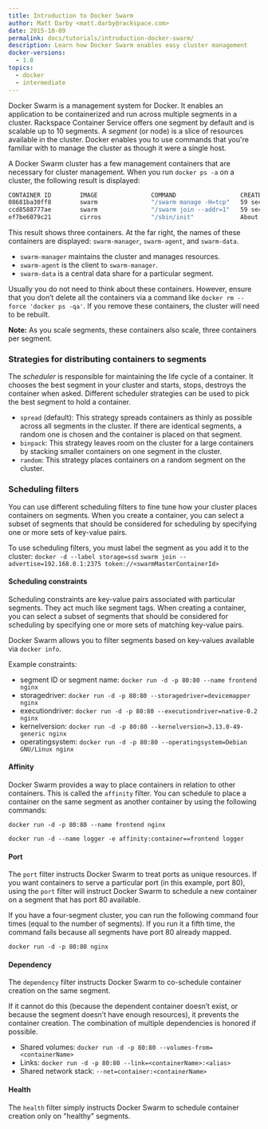 ```yaml
---
title: Introduction to Docker Swarm
author: Matt Darby <matt.darby@rackspace.com>
date: 2015-10-09
permalink: docs/tutorials/introduction-docker-swarm/
description: Learn how Docker Swarm enables easy cluster management
docker-versions:
  - 1.8
topics:
  - docker
  - intermediate
---
```


Docker Swarm is a management system for Docker. It enables an application to be containerized and run across multiple segments in a cluster. Rackspace Container Service offers one segment by default and is scalable up to 10 segments. A *segment* (or node) is a slice of resources available in the cluster. Docker enables you to use commands that you're familiar with to manage the cluster as though it were a single host.

A Docker Swarm cluster has a few management containers that are necessary for cluster management. When you run `docker ps -a` on a cluster, the following result is displayed:

```bash
CONTAINER ID        IMAGE               COMMAND                  CREATED              STATUS              PORTS                                    NAMES
08681ba30ff8        swarm               "/swarm manage -H=tcp"   59 seconds ago       Up 58 seconds       2375/tcp, 104.130.0.172:2376->2376/tcp   e02b0e2f-0330-4957-8e3f-efce52db29cd-n1/swarm-manager
ccd8588777ae        swarm               "/swarm join --addr=1"   59 seconds ago       Up 58 seconds       2375/tcp                                 e02b0e2f-0330-4957-8e3f-efce52db29cd-n1/swarm-agent
ef7be6079c21        cirros              "/sbin/init"             About a minute ago                                                                e02b0e2f-0330-4957-8e3f-efce52db29cd-n1/swarm-data
```

This result shows three containers. At the far right, the names of these containers are displayed: `swarm-manager`, `swarm-agent`, and `swarm-data`.

* `swarm-manager` maintains the cluster and manages resources.
* `swarm-agent` is the client to `swarm-manager`.
* `swarm-data` is a central data share for a particular segment.

Usually you do not need to think about these containers. However, ensure that you don’t delete all the containers via a command like `docker rm --force 'docker ps -qa'`. If you remove these containers, the cluster will need to be rebuilt.

**Note:** As you scale segments, these containers also scale, three containers per segment.

### Strategies for distributing containers to segments
The *scheduler* is responsible for maintaining the life cycle of a container. It chooses the best segment in your cluster and starts, stops, destroys the container when asked.
Different scheduler strategies can be used to pick the best segment to hold a container.

* `spread` (default): This strategy spreads containers as thinly as possible across all segments in the cluster.
  If there are identical segments, a random one is chosen and the container is placed on that segment.
* `binpack`: This strategy leaves room on the cluster for a large containers by stacking smaller containers on one segment in the cluster.
* `random`: This strategy places containers on a random segment on the cluster.

### Scheduling filters

You can use different scheduling filters to fine tune how your cluster places containers on segments.
When you create a container, you can select a subset of segments that should be considered for scheduling by specifying one or more sets of key-value pairs.

To use scheduling filters, you must label the segment as you add it to the cluster:
`docker -d --label storage=ssd`
`swarm join --advertise=192.168.0.1:2375 token://<swarmMasterContainerId>`

#### Scheduling constraints

Scheduling constraints are key-value pairs associated with particular segments. They act much like segment tags.
When creating a container, you can select a subset of segments that should be considered for scheduling by specifying one or more sets of matching key-value pairs.

Docker Swarm allows you to filter segments based on key-values available via `docker info`.

Example constraints:
* segment ID or segment name: `docker run -d -p 80:80 --name frontend nginx`
* storagedriver: `docker run -d -p 80:80 --storagedriver=devicemapper nginx`
* executiondriver: `docker run -d -p 80:80 --executiondriver=native-0.2 nginx`
* kernelversion: `docker run -d -p 80:80 --kernelversion=3.13.0-49-generic nginx`
* operatingsystem: `docker run -d -p 80:80 --operatingsystem=Debian GNU/Linux nginx`


#### Affinity

Docker Swarm provides a way to place containers in relation to other containers. This is called the `affinity` filter. You can schedule to place a container on the same segment as another container by using the following commands:

`docker run -d -p 80:80 --name frontend nginx`

`docker run -d --name logger -e affinity:container==frontend logger`

#### Port

The `port` filter instructs Docker Swarm to treat ports as unique resources. If you want containers to serve a particular port (in this example, port 80), using the `port` filter will instruct Docker Swarm to schedule a new container on a segment that has port 80 available.

If you have a four-segment cluster, you can run the following command four times (equal to the number of segments). If you run it a fifth time, the command fails because all segments have port 80 already mapped.

`docker run -d -p 80:80 nginx`

#### Dependency

The `dependency` filter instructs Docker Swarm to co-schedule container creation on the same segment.

If it cannot do this (because the dependent container doesn’t exist, or because the segment doesn’t have enough resources), it prevents the container creation. The combination of multiple dependencies is honored if possible.

* Shared volumes: `docker run -d -p 80:80 --volumes-from=<containerName>`
* Links: `docker run -d -p 80:80 --link=<containerName>:<alias>`
* Shared network stack: `--net=container:<containerName>`


#### Health

The `health` filter simply instructs Docker Swarm to schedule container creation only on "healthy" segments.
